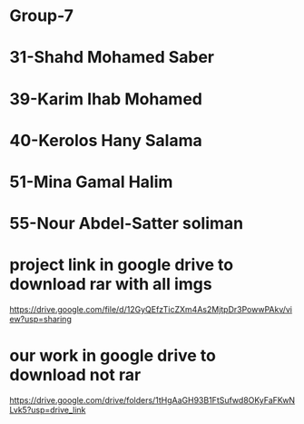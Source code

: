 # Group-7 
# 31-Shahd Mohamed Saber 
# 39-Karim Ihab Mohamed 
# 40-Kerolos Hany Salama
# 51-Mina Gamal Halim 
# 55-Nour Abdel-Satter soliman 
# project link in google drive to download rar with all imgs
https://drive.google.com/file/d/12GyQEfzTicZXm4As2MjtpDr3PowwPAkv/view?usp=sharing
# our work in google drive to download not rar 
https://drive.google.com/drive/folders/1tHgAaGH93B1FtSufwd8OKyFaFKwNLvk5?usp=drive_link

